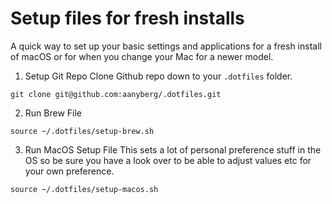 # Setup files for fresh installs
A quick way to set up your basic settings and applications for a fresh install of macOS or for when
you change your Mac for a newer model.

1. Setup Git Repo
Clone Github repo down to your `.dotfiles` folder.

```
git clone git@github.com:aanyberg/.dotfiles.git
```

2. Run Brew File
```
source ~/.dotfiles/setup-brew.sh
```

3. Run MacOS Setup File
This sets a lot of personal preference stuff in the OS so be sure you have
a look over to be able to adjust values etc for your own preference.

```
source ~/.dotfiles/setup-macos.sh
```

